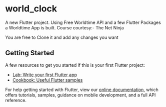 # world_clock

A new Flutter project.
Using Free Worldtime API and a few Flutter Packages a Worldtime App is built.
Course courtesy:- The Net Ninja

You are free to Clone it and add any changes you want 

## Getting Started



A few resources to get you started if this is your first Flutter project:

- [Lab: Write your first Flutter app](https://flutter.dev/docs/get-started/codelab)
- [Cookbook: Useful Flutter samples](https://flutter.dev/docs/cookbook)

For help getting started with Flutter, view our
[online documentation](https://flutter.dev/docs), which offers tutorials,
samples, guidance on mobile development, and a full API reference.
